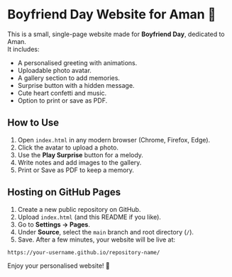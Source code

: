 # Boyfriend Day Website for Aman 💖

This is a small, single-page website made for **Boyfriend Day**, dedicated to Aman.  
It includes:

- A personalised greeting with animations.  
- Uploadable photo avatar.  
- A gallery section to add memories.  
- Surprise button with a hidden message.  
- Cute heart confetti and music.  
- Option to print or save as PDF.  

## How to Use
1. Open `index.html` in any modern browser (Chrome, Firefox, Edge).  
2. Click the avatar to upload a photo.  
3. Use the **Play Surprise** button for a melody.  
4. Write notes and add images to the gallery.  
5. Print or Save as PDF to keep a memory.

## Hosting on GitHub Pages
1. Create a new public repository on GitHub.  
2. Upload `index.html` (and this README if you like).  
3. Go to **Settings → Pages**.  
4. Under **Source**, select the `main` branch and root directory (`/`).  
5. Save. After a few minutes, your website will be live at:  

```
https://your-username.github.io/repository-name/
```

Enjoy your personalised website! 🎉
